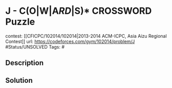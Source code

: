 # J - C(O|W|A*RD*|S)* CROSSWORD Puzzle

contest: [[CFICPC/102014/102014|2013-2014 ACM-ICPC, Asia Aizu Regional Contest]]
url: https://codeforces.com/gym/102014/problem/J
#Status/UNSOLVED
Tags: #

## Description

## Solution

